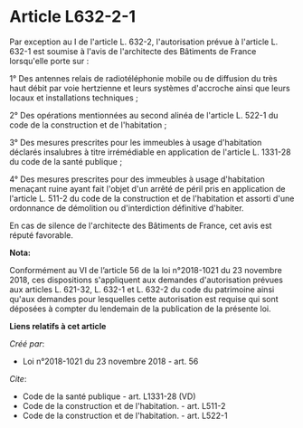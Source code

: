 # Article L632-2-1

Par exception au I de l'article L. 632-2, l'autorisation prévue à l'article L. 632-1 est soumise à l'avis de l'architecte des
Bâtiments de France lorsqu'elle porte sur :

1° Des antennes relais de radiotéléphonie mobile ou de diffusion du très haut débit par voie hertzienne et leurs systèmes
d'accroche ainsi que leurs locaux et installations techniques ;

2° Des opérations mentionnées au second alinéa de l'article L. 522-1 du code de la construction et de l'habitation ;

3° Des mesures prescrites pour les immeubles à usage d'habitation déclarés insalubres à titre irrémédiable en application de
l'article L. 1331-28 du code de la santé publique ;

4° Des mesures prescrites pour des immeubles à usage d'habitation menaçant ruine ayant fait l'objet d'un arrêté de péril pris
en application de l'article L. 511-2 du code de la construction et de l'habitation et assorti d'une ordonnance de démolition
ou d'interdiction définitive d'habiter.

En cas de silence de l'architecte des Bâtiments de France, cet avis est réputé favorable.

**Nota:**

Conformément au VI de l’article 56 de la loi n°2018-1021 du 23 novembre 2018, ces dispositions s'appliquent aux demandes
d'autorisation prévues aux articles L. 621-32, L. 632-1 et L. 632-2 du code du patrimoine ainsi qu'aux demandes pour
lesquelles cette autorisation est requise qui sont déposées à compter du lendemain de la publication de la présente loi.

**Liens relatifs à cet article**

_Créé par_:

  - Loi n°2018-1021 du 23 novembre 2018 - art. 56

_Cite_:

  - Code de la santé publique - art. L1331-28 (VD)
  - Code de la construction et de l'habitation. - art. L511-2
  - Code de la construction et de l'habitation. - art. L522-1
